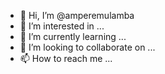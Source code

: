 - 👋 Hi, I’m @amperemulamba
- 👀 I’m interested in ...
- 🌱 I’m currently learning ...
- 💞️ I’m looking to collaborate on ...
- 📫 How to reach me ...

<!---
amperemulamba/amperemulamba is a ✨ special ✨ repository because its `README.md` (this file) appears on your GitHub profile.
You can click the Preview link to take a look at your changes.
--->
